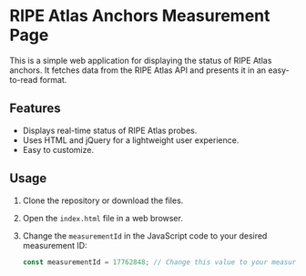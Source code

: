 # RIPE Atlas Anchors Measurement Page

This is a simple web application for displaying the status of RIPE Atlas anchors. It fetches data from the RIPE Atlas API and presents it in an easy-to-read format.

## Features

- Displays real-time status of RIPE Atlas probes.
- Uses HTML and jQuery for a lightweight user experience.
- Easy to customize.

## Usage

1. Clone the repository or download the files.
2. Open the `index.html` file in a web browser.
3. Change the `measurementId` in the JavaScript code to your desired measurement ID:

   ```javascript
   const measurementId = 17762848; // Change this value to your measurement ID
